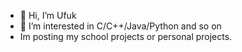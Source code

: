 - 👋 Hi, I’m Ufuk
- 👀 I’m interested in C/C++/Java/Python and so on
- Im posting my school projects or personal projects.
